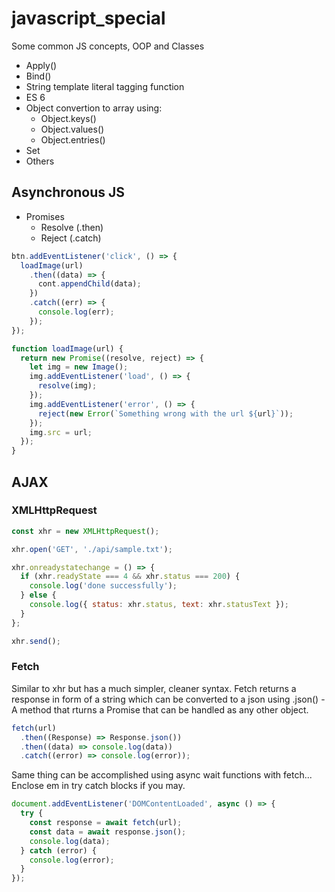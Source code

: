 # javascript_special

Some common JS concepts, OOP and Classes

- Apply()
- Bind()
- String template literal tagging function
- ES 6
- Object convertion to array using:
  - Object.keys()
  - Object.values()
  - Object.entries()
- Set
- Others

## Asynchronous JS

- Promises
  - Resolve (.then)
  - Reject (.catch)

```js
btn.addEventListener('click', () => {
  loadImage(url)
    .then((data) => {
      cont.appendChild(data);
    })
    .catch((err) => {
      console.log(err);
    });
});

function loadImage(url) {
  return new Promise((resolve, reject) => {
    let img = new Image();
    img.addEventListener('load', () => {
      resolve(img);
    });
    img.addEventListener('error', () => {
      reject(new Error(`Something wrong with the url ${url}`));
    });
    img.src = url;
  });
}
```

## AJAX

### XMLHttpRequest

```js
const xhr = new XMLHttpRequest();

xhr.open('GET', './api/sample.txt');

xhr.onreadystatechange = () => {
  if (xhr.readyState === 4 && xhr.status === 200) {
    console.log('done successfully');
  } else {
    console.log({ status: xhr.status, text: xhr.statusText });
  }
};

xhr.send();
```

### Fetch

Similar to xhr but has a much simpler, cleaner syntax. Fetch returns a response in form of a string which can be converted to a json using .json() - A method that rturns a Promise that can be handled as any other object.

```js
fetch(url)
  .then((Response) => Response.json())
  .then((data) => console.log(data))
  .catch((error) => console.log(error));
```

Same thing can be accomplished using async wait functions with fetch... Enclose em in try catch blocks if you may.

```js
document.addEventListener('DOMContentLoaded', async () => {
  try {
    const response = await fetch(url);
    const data = await response.json();
    console.log(data);
  } catch (error) {
    console.log(error);
  }
});
```
